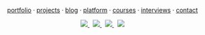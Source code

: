 <p align="center">
  <a href="https://portfolio.jasurcoder.uz">portfolio</a> ·
  <a href="https://portfolio.jasurcoder.uz/projects">projects</a> ·
  <a href="https://portfolio.jasurcoder.uz/blog">blog</a> ·
  <a href="https://jasurcoder.uz">platform</a> ·
  <a href="https://jasurcoder.uz/courses">courses</a> ·
  <a href="https://jasurcoder.uz/interviews">interviews</a> ·
  <a href="https://jasurcoder.uz/contact">contact</a>
</p>

<p align="center">
  <a href="https://t.me/jasurcodes">
    <img src="https://img.shields.io/badge/Telegram-2CA5E0?logo=telegram&logoColor=white" />
  </a>
  &nbsp;
  <a href="https://www.instagram.com/jasur.coder">
    <img src="https://img.shields.io/badge/Instagram-%23E4405F.svg?logo=Instagram&logoColor=white" />
  </a>
  &nbsp;
  <a href="https://www.linkedin.com/in/jasurumarov">
    <img src="https://img.shields.io/badge/LinkedIn-%230077B5.svg?logo=linkedin&logoColor=white" />
  </a>
  &nbsp;
  <a href="https://www.youtube.com/@JasurCoder">
    <img src="https://img.shields.io/badge/YouTube-%23FF0000.svg?logo=YouTube&logoColor=white" />
  </a>
</p>
